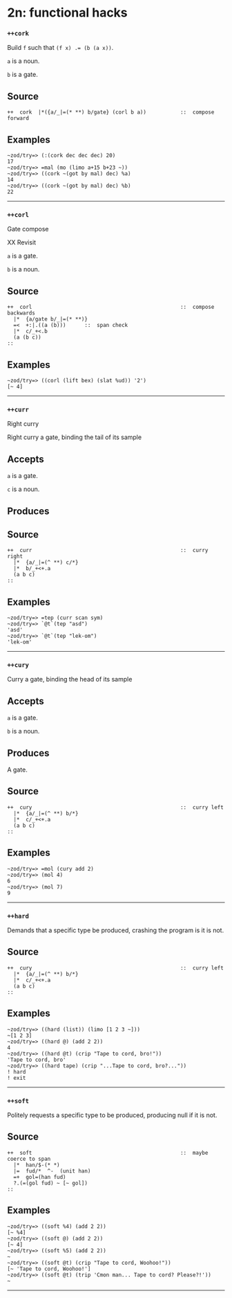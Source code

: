 # 2n: functional hacks
### `++cork`

Build `f` such that `(f x) .= (b (a x))`.

`a` is a noun.

`b` is a gate.

Source
------

    ++  cork  |*({a/_|=(* **) b/gate} (corl b a))           ::  compose forward


Examples
--------

    ~zod/try=> (:(cork dec dec dec) 20)
    17
    ~zod/try=> =mal (mo (limo a+15 b+23 ~))
    ~zod/try=> ((cork ~(got by mal) dec) %a)
    14
    ~zod/try=> ((cork ~(got by mal) dec) %b)
    22



***
### `++corl`

Gate compose

XX Revisit

`a` is a gate.

`b` is a noun.

Source
------

    ++  corl                                                ::  compose backwards
      |*  {a/gate b/_|=(* **)}
      =<  +:|.((a (b)))      ::  span check
      |*  c/_+<.b
      (a (b c))
    ::

Examples
--------

    ~zod/try=> ((corl (lift bex) (slat %ud)) '2')
    [~ 4]



***
### `++curr`

Right curry

Right curry a gate, binding the tail of its sample

Accepts
-------

`a` is a gate.

`c` is a noun.

Produces
--------


Source
------

    ++  curr                                                ::  curry right
      |*  {a/_|=(^ **) c/*}     
      |*  b/_+<+.a
      (a b c)
    ::

Examples
--------

    ~zod/try=> =tep (curr scan sym)
    ~zod/try=> `@t`(tep "asd")
    'asd'
    ~zod/try=> `@t`(tep "lek-om")
    'lek-om'



***
### `++cury`

Curry a gate, binding the head of its sample

Accepts
-------

`a` is a gate.

`b` is a noun.

Produces
--------

A gate.

Source
------

    ++  cury                                                ::  curry left
      |*  {a/_|=(^ **) b/*}
      |*  c/_+<+.a
      (a b c)
    ::


Examples
--------

    ~zod/try=> =mol (cury add 2)
    ~zod/try=> (mol 4)
    6
    ~zod/try=> (mol 7)
    9



***
### `++hard`

Demands that a specific type be produced, crashing the program is it is
not.

Source
------

    ++  cury                                                ::  curry left
      |*  {a/_|=(^ **) b/*}
      |*  c/_+<+.a
      (a b c)
    ::

Examples
--------

    ~zod/try=> ((hard (list)) (limo [1 2 3 ~]))
    ~[1 2 3]
    ~zod/try=> ((hard @) (add 2 2))
    4
    ~zod/try=> ((hard @t) (crip "Tape to cord, bro!"))
    'Tape to cord, bro'
    ~zod/try=> ((hard tape) (crip "...Tape to cord, bro?..."))
    ! hard
    ! exit



***
### `++soft`

Politely requests a specific type to be produced, producing null if it
is not.

Source
------

    ++  soft                                                ::  maybe coerce to span
      |*  han/$-(* *)
      |=  fud/*  ^-  (unit han)
      =+  gol=(han fud)
      ?.(=(gol fud) ~ [~ gol])
    ::

Examples
--------

    ~zod/try=> ((soft %4) (add 2 2))
    [~ %4]
    ~zod/try=> ((soft @) (add 2 2))
    [~ 4]
    ~zod/try=> ((soft %5) (add 2 2))
    ~
    ~zod/try=> ((soft @t) (crip "Tape to cord, Woohoo!"))
    [~ 'Tape to cord, Woohoo!']
    ~zod/try=> ((soft @t) (trip 'Cmon man... Tape to cord? Please?!'))
    ~



***
